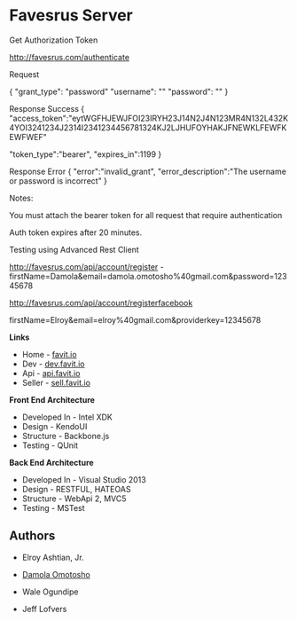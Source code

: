Favesrus Server
=========

Get Authorization Token

http://favesrus.com/authenticate

Request

{
"grant_type": "password"
"username": "<username>"
"password": "<password>"
}

Response Success
{
"access_token":"eytWGFHJEWJFOI23IRYH23J14N2J4N123MR4N132L432K4YOI3241234J2314I2341234456781324KJ2LJHUFOYHAKJFNEWKLFEWFKEWFWEF"

"token_type":"bearer",
"expires_in":1199
}

Response Error
{ "error":"invalid_grant", "error_description":"The username or password is incorrect" }

Notes:

You must attach the bearer token for all request that require authentication


Auth token expires after 20 minutes.


Testing using Advanced Rest Client

http://favesrus.com/api/account/register - firstName=Damola&email=damola.omotosho%40gmail.com&password=12345678

http://favesrus.com/api/account/registerfacebook

firstName=Elroy&email=elroy%40gmail.com&providerkey=12345678

**Links**

- Home -	[favit.io](http://favit.io)
- Dev - 	[dev.favit.io](dev.favit.io)
- Api - 	[api.favit.io](api.favit.io)
- Seller - 	[sell.favit.io](sell.favit.io)

**Front End Architecture**

- Developed In - Intel XDK
- Design - KendoUI
- Structure - Backbone.js
- Testing - QUnit

**Back End Architecture**

- Developed In - Visual Studio 2013
- Design - RESTFUL, HATEOAS
- Structure - WebApi 2, MVC5
- Testing - MSTest

Authors
-----------
- Elroy Ashtian, Jr.

- [Damola Omotosho](http://damolaomotosho.com)

- Wale Ogundipe

- Jeff Lofvers